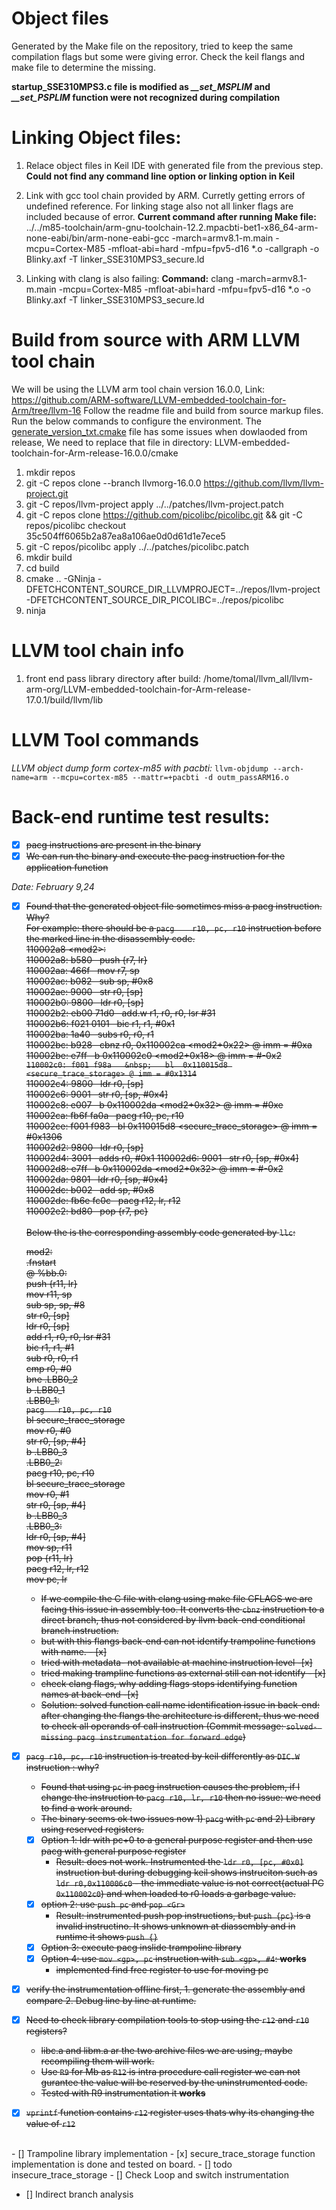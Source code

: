 # Object files
Generated by the Make file on the repository, tried to keep the same compilation flags but some were giving error. Check the keil flangs and make file to determine the missing.

**startup_SSE310MPS3.c file is modified as *__set_MSPLIM* and *__set_PSPLIM* function were not recognized during compilation**



# Linking Object files:
1. Relace object files in Keil IDE with generated file from the previous step. **Could not find any command line option or linking option in Keil**

2. Link with gcc tool chain provided by ARM. Curretly getting errors of undefined reference. For linking stage also not all linker flags are included because of error. **Current command after running Make file:** ../../m85-toolchain/arm-gnu-toolchain-12.2.mpacbti-bet1-x86_64-arm-none-eabi/bin/arm-none-eabi-gcc -march=armv8.1-m.main -mcpu=Cortex-M85 -mfloat-abi=hard -mfpu=fpv5-d16 *.o -callgraph -o Blinky.axf -T linker_SSE310MPS3_secure.ld

3. Linking with clang is also failing: **Command:** clang -march=armv8.1-m.main -mcpu=Cortex-M85 -mfloat-abi=hard -mfpu=fpv5-d16 *.o -o Blinky.axf -T linker_SSE310MPS3_secure.ld 

# Build from source with ARM LLVM tool chain
We will be using the LLVM arm tool chain version 16.0.0, Link: https://github.com/ARM-software/LLVM-embedded-toolchain-for-Arm/tree/llvm-16
Follow the readme file and build from source markup files. Run the below commands to configure the environment.
The [generate_version_txt.cmake](../LLVM_compiler/Environment-config/generate_version_txt.cmake) file has some issues when dowlaoded from release, We need to replace that file in directory: LLVM-embedded-toolchain-for-Arm-release-16.0.0/cmake

1. mkdir repos
2. git -C repos clone --branch llvmorg-16.0.0 https://github.com/llvm/llvm-project.git
3. git -C repos/llvm-project apply ../../patches/llvm-project.patch
4. git -C repos clone https://github.com/picolibc/picolibc.git && git -C repos/picolibc checkout 35c504ff6065b2a87ea8a106ae0d0d61d1e7ece5
5. git -C repos/picolibc apply ../../patches/picolibc.patch
6. mkdir build
7. cd build
8. cmake .. -GNinja -DFETCHCONTENT_SOURCE_DIR_LLVMPROJECT=../repos/llvm-project -DFETCHCONTENT_SOURCE_DIR_PICOLIBC=../repos/picolibc
9. ninja

# LLVM tool chain info
1. front end pass library directory after build: /home/tomal/llvm_all/llvm-arm-org/LLVM-embedded-toolchain-for-Arm-release-17.0.1/build/llvm/lib


# LLVM Tool commands
*LLVM object dump form cortex-m85 with pacbti:* `llvm-objdump --arch-name=arm --mcpu=cortex-m85 --mattr=+pacbti -d outm_passARM16.o`

# Back-end runtime test results:
- [x] <s>pacg instructions are present in the binary </s>
- [x] <s>We can run the binary and execute the pacg instruction for the application function </s>

*Date: February 9,24*

- [x] <s>Found that the generated object file sometimes miss a pacg instruction. Why?<br/>
    For example: there should be a `pacg	r10, pc, r10` instruction before the marked line in the disassembly code. <br/>
    110002a8 \<mod2\>:<br/>
    110002a8: b580    &nbsp;     	push	{r7, lr} <br/>
    110002aa: 466f   &nbsp;      	mov	r7, sp  <br/>
    110002ac: b082    &nbsp;     	sub	sp, #0x8  <br/>
    110002ae: 9000     &nbsp;    	str	r0, [sp]  <br/>
    110002b0: 9800     &nbsp;    	ldr	r0, [sp]  <br/>
    110002b2: eb00 71d0  &nbsp;  	add.w	r1, r0, r0, lsr #31 <br/>
    110002b6: f021 0101  &nbsp;  	bic	r1, r1, #0x1 <br/>
    110002ba: 1a40      &nbsp;   	subs	r0, r0, r1 <br/>
    110002bc: b928     &nbsp;    	cbnz	r0, 0x110002ca <mod2+0x22> @ imm = #0xa <br/>
    110002be: e7ff    &nbsp;     	b	0x110002c0 <mod2+0x18>  @ imm = #-0x2 <br/>
    `110002c0: f001 f98a   &nbsp; 	bl	0x110015d8 <secure_trace_storage> @ imm = #0x1314` <br/>
    110002c4: 9800      &nbsp;   	ldr	r0, [sp] <br/>
    110002c6: 9001     &nbsp;    	str	r0, [sp, #0x4] <br/>
    110002c8: e007     &nbsp;    	b	0x110002da <mod2+0x32>  @ imm = #0xe <br/>
    110002ca: fb6f fa0a  &nbsp;  	pacg	r10, pc, r10 <br/>
    110002ce: f001 f983   &nbsp; 	bl	0x110015d8 <secure_trace_storage> @ imm = #0x1306 <br/>
    110002d2: 9800     &nbsp;    	ldr	r0, [sp] <br/>
    110002d4: 3001     &nbsp;    	adds	r0, #0x1
    110002d6: 9001     &nbsp;    	str	r0, [sp, #0x4] <br/>
    110002d8: e7ff    &nbsp;     	b	0x110002da <mod2+0x32>  @ imm = #-0x2 <br/>
    110002da: 9801    &nbsp;     	ldr	r0, [sp, #0x4] <br/>
    110002dc: b002    &nbsp;     	add	sp, #0x8 <br/>
    110002de: fb6e fc0c  &nbsp;   	pacg	r12, lr, r12 <br/>
    110002e2: bd80     &nbsp;    	pop	{r7, pc} <br/>
     <br/>
    Below the is the corresponding assembly code generated by `llc`:  <br/>
    
     mod2:  <br/>
	.fnstart  <br/>
\@ %bb.0:  <br/>
	push	{r11, lr}  <br/>
	mov	r11, sp  <br/>
	sub	sp, sp, #8  <br/>
	str	r0, [sp]  <br/>
	ldr	r0, [sp]  <br/>
	add	r1, r0, r0, lsr #31  <br/>
	bic	r1, r1, #1  <br/>
	sub	r0, r0, r1  <br/>
	cmp	r0, #0  <br/>
	bne	.LBB0_2  <br/>
	b	.LBB0_1  <br/>
.LBB0_1:  <br/>
	`pacg	r10, pc, r10`  <br/>
	bl	secure_trace_storage  <br/>
	mov	r0, #0  <br/>
	str	r0, [sp, #4]  <br/>
	b	.LBB0_3  <br/>
.LBB0_2:  <br/>
	pacg	r10, pc, r10  <br/>
	bl	secure_trace_storage  <br/>
	mov	r0, #1  <br/>
	str	r0, [sp, #4]  <br/>
	b	.LBB0_3  <br/>
.LBB0_3:  <br/>
	ldr	r0, [sp, #4]  <br/>
	mov	sp, r11  <br/>
	pop	{r11, lr}  <br/>
	pacg	r12, lr, r12  <br/>
	mov	pc, lr <br/>
    * If we compile the C file with clang using make file CFLAGS we are facing this issue in assembly too. It converts the `cbnz` instruction to a direct branch, thus not considered by llvm back-end conditional branch instruction.
    * but with this flangs back-end can not identify trampoline functions with name. - [x]
    * tried with metadata- not available at machine instruction level -[x] 
    * tried making trampline functions as external still can not identify - [x]
    * check clang flags, why adding flags stops identifying function names at back-end -[x]
    * Solution: solved function call name identification issue in back-end: after changing the flangs the architecture is different, thus we need to check all operands of call instruction (Commit message: `solved- missing pacg instrumentation for forward edge`)
- [x] `pacg r10, pc, r10` instruction is treated by keil differently as `DIC.W` instruction : why?
    * Found that using `pc` in pacg instruction causes the problem, if I change the instruction to `pacg r10, lr, r10` then no issue: we need to find a work around.
    * The binary seems ok two issues now 1) `pacg` with `pc` and 2) Library using reserved registers.
    - [x] Option 1: ldr with pc+0 to a general purpose register and then use pacg with general purpose register
        * Result: does not work. Instrumented the `ldr r0, [pc, #0x0]` instruction but during debugging keil shows instruciton such as `ldr r0,0x110006c0` - the immediate value is not correct(actual PC `0x110002c0`) and when loaded to r0 loads a garbage value.
    - [x] option 2: use `push pc` and `pop <Gr>`
        * Result: instrumented push pop instructions, but `push {pc}` is a invalid instructino. It shows unknown at diassembly and in runtime it shows `push {}` 
    - [x] Option 3: execute pacg inslide trampoline library
    - [x] Option 4: use `mov <gp>, pc` instruction with `sub <gp>, #4`: **works**
        * implemented find free register to use for moving pc
- [x] verify the instrumentation offline first, 1. generate the assembly and compare 2. Debug line by line at runtime. 
- [x] Need to check library compilation tools to stop using the `r12` and `r10` registers?
    * libc.a and libm.a ar the two archive files we are using, maybe recompiling them will work.
    * Use `R9` for Mb as `R12` is intra procedure call register we can not gurantee the value will be reserved by the uninstrumented code. 
    * Tested with R9 instrumentation it **works** 
- [x] `vprintf` function contains `r12` register uses thats why its changing the value of `r12` </s>
 <br/>
- [] Trampoline library implementation
    - [x] secure_trace_storage function implementation is done and tested on board.
    - [] todo insecure_trace_storage
- [] Check Loop and switch instrumentation

- [] Indirect branch analysis
